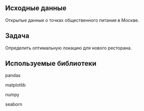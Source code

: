 ## Исходные данные

Открытые данные о точках общественного питания в Москве.

## Задача

Определить оптимальную локацию для нового ресторана.

## Используемые библиотеки

pandas

matplotlib

numpy

seaborn